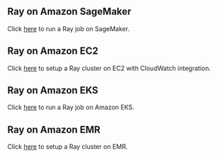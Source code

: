 ## Ray on Amazon SageMaker
Click [here](sagemaker/) to run a Ray job on SageMaker.

## Ray on Amazon EC2
Click [here](ec2/) to setup a Ray cluster on EC2 with CloudWatch integration.

## Ray on Amazon EKS
Click [here](eks/) to run a Ray job on Amazon EKS.

## Ray on Amazon EMR
Click [here](emr/) to setup a Ray cluster on EMR.

